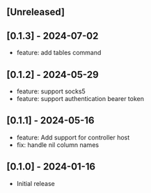 ## [Unreleased]

## [0.1.3] - 2024-07-02

- feature: add tables command

## [0.1.2] - 2024-05-29

- feature: support socks5
- feature: support authentication bearer token

## [0.1.1] - 2024-05-16

- feature: Add support for controller host
- fix: handle nil column names

## [0.1.0] - 2024-01-16

- Initial release
